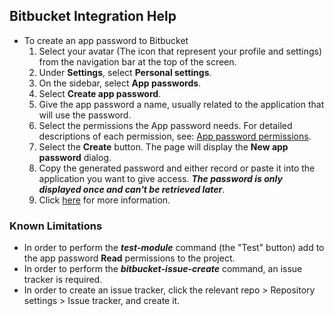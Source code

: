 ## Bitbucket Integration Help

* To create an app password to Bitbucket
  1. Select your avatar (The icon that represent your profile and settings) from the navigation bar at the top of the screen.
  2. Under **Settings**, select **Personal settings**.
  3. On the sidebar, select **App passwords**.
  4. Select **Create app password**.
  5. Give the app password a name, usually related to the application that will use the password.
  6. Select the permissions the App password needs. For detailed descriptions of each permission, see: [App password permissions](https://support.atlassian.com/bitbucket-cloud/docs/app-password-permissions/).
  7. Select the **Create** button. The page will display the **New app password** dialog.
  8. Copy the generated password and either record or paste it into the application you want to give access. ***The password is only displayed once and can't be retrieved later***.
  9. Click [here](https://support.atlassian.com/bitbucket-cloud/docs/create-an-app-password/) for more information.
  
### Known Limitations
* In order to perform the ***test-module*** command (the "Test" button) add to the app password **Read** permissions to the project. 
* In order to perform the ***bitbucket-issue-create*** command, an issue tracker is required. 
* In order to create an issue tracker, click the relevant repo > Repository settings > Issue tracker, and create it.


